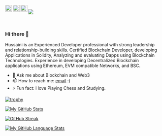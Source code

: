 <a href="https://www.instagram.com/hussainmauwal01/">
  <img align="left" alt="Hussain's Instagram" width="22px" src="https://raw.githubusercontent.com/hussainweb/hussainweb/main/icons/instagram.png" />
</a>
<a href="https://www.twitter.com/HussainMAuwal">
  <img align="left" alt="Hussaini Muhammad Auwal | Twitter" width="22px" src="https://raw.githubusercontent.com/peterthehan/peterthehan/master/assets/twitter.svg" />
</a>
<a href="https://www.linkedin.com/in/hussainmauwal/">
  <img align="left" alt="Hussain's LinkedIN" width="22px" src="https://raw.githubusercontent.com/peterthehan/peterthehan/master/assets/linkedin.svg" />
</a>

![](https://visitor-badge.glitch.me/badge?page_id=blackalbino01.blackalbino01)

<br />



### Hi there 👋


Hussaini is an Experienced Developer professional with strong leadership and relationship-building skills. Certified Blockchain Developer, developing Applications in Solidity, Analyzing and evaluating Dapps using Blockchain Technologies. Experience in developing Decentralized Blockchain applications using Ethereum, EVM compatible Networks, and BSC.

 

- 💬 Ask me about Blockchain and Web3
- 📫 How to reach me: [email](mailto:hauwal4969@gmail.com) :)
- ⚡ Fun fact: I love Playing Chess and Studying.


[![trophy](https://github-profile-trophy.vercel.app/?username=blackalbino01&theme=onedark)](https://github.com/ryo-ma/github-profile-trophy)


[![My GitHub Stats](https://github-readme-stats.vercel.app/api/?username=blackalbino01&count_private=true&theme=tokyonight&showicons=true)]()

[![GitHub Streak](https://github-readme-streak-stats.herokuapp.com/?user=blackalbino01&theme=dark)](https://git.io/streak-stats)

[![My GitHub Language Stats](https://github-readme-stats.vercel.app/api/top-langs/?username=blackalbino01&langs_count=5&theme=tokyonight)]()




